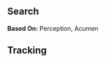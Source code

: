Search
------

__Based On:__ <span title='Adventure & Space'>Perception</span>, <span title='Fantasy'>Acumen</span>

Tracking
--------
